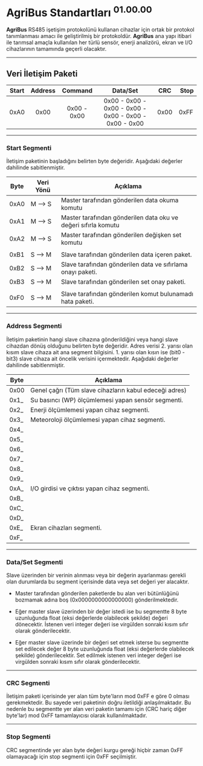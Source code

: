 # AgriBus Standartları <sup>01.00.00</sup>

**AgriBus** RS485 işetişim protokolünü kullanan cihazlar için ortak bir protokol tanımlanması amacı ile geliştirilmiş bir protokoldür. **AgriBus** ana yapı itibari ile tarımsal amaçla kullanılan her türlü sensör, enerji analizörü, ekran ve I/O cihazlarının tamamında geçerli olacaktır.

***

## Veri İletişim Paketi

| Start | Address | Command     | Data/Set                                              | CRC  | Stop |
|:-----:|:-------:|:-----------:|:-----------------------------------------------------:|:----:|:----:|
| 0xA0  | 0x00    | 0x00 - 0x00 | 0x00 - 0x00 - 0x00 - 0x00 - 0x00 - 0x00 - 0x00 - 0x00 | 0x00 | 0xFF |

***

### Start Segmenti

İletişim paketinin başladığını belirten byte değeridir. Aşağıdaki değerler dahilinde sabitlenmiştir.

| Byte | Veri Yönü | Açıklama                                                       |
|------|-----------|----------------------------------------------------------------|
| 0xA0 | M --> S   | Master tarafından gönderilen data okuma komutu                 |
| 0xA1 | M --> S   | Master tarafından gönderilen data oku ve değeri sıfırla komutu |
| 0xA2 | M --> S   | Master tarafından gönderilen değişken set komutu               |
|      |           |                                                                |
| 0xB1 | S --> M   | Slave tarafından gönderilen data içeren paket.                 |
| 0xB2 | S --> M   | Slave tarafından gönderilen data ve sıfırlama onayı paketi.    |
| 0xB3 | S --> M   | Slave tarafından gönderilen set onay paketi.                   |
|      |           |                                                                |
| 0xF0 | S --> M   | Slave tarafından gönderilen komut bulunamadı hata paketi.      |

***

### Address Segmenti

İletişim paketinin hangi slave cihazına gönderildiğini veya hangi slave cihazdan dönüş olduğunu belirten byte değeridir. Adres verisi 2. yarısı olan kısım slave cihaza ait ana segment bilgisini. 1. yarısı olan kısın ise (bit0 - bit3) slave cihaza ait öncelik verisini içermektedir. Aşağıdaki değerler dahilinde sabitlenmiştir.

| Byte | Açıklama                                               |
|------|--------------------------------------------------------|
| 0x00 | Genel çağrı (Tüm slave cihazların kabul edeceği adres) |
| 0x1_ | Su basıncı (WP) ölçümlemesi yapan sensör segmenti.     |
| 0x2_ | Enerji ölçümlemesi yapan cihaz segmenti.               |
| 0x3_ | Meteoroloji ölçümlemesi yapan cihaz segmenti.          |
| 0x4_ |                                                        |
| 0x5_ |                                                        |
| 0x6_ |                                                        |
| 0x7_ |                                                        |
| 0x8_ |                                                        |
| 0x9_ |                                                        |
| 0xA_ | I/O girdisi ve çıktısı yapan cihaz segmenti.           |
| 0xB_ |                                                        |
| 0xC_ |                                                        |
| 0xD_ |                                                        |
| 0xE_ | Ekran cihazları segmenti.                              |
| 0xF_ |                                                        |

***

### Data/Set Segmenti

Slave üzerinden bir verinin alınması veya bir değerin ayarlanması gerekli olan durumlarda bu segment içerisinde data veya set değeri yer alacaktır. 

* Master tarafından gönderilen paketlerde bu alan veri bütünlüğünü bozmamak adına boş (0x0000000000000000) gönderilmektedir. 

* Eğer master slave üzerinden bir değer istedi ise bu segmentte 8 byte uzunluğunda float (eksi değerlerde olabilecek şekilde) değeri dönecektir. İstenen veri integer değeri ise virgülden sonraki kısım sıfır olarak gönderilecektir.

* Eğer master slave üzerinde bir değeri set etmek isterse bu segmentte set edilecek değer 8 byte uzunluğunda float (eksi değerlerde olabilecek şekilde) gönderilecektir. Set edilmek istenen veri integer değeri ise virgülden sonraki kısım sıfır olarak gönderilecektir.

***

### CRC Segmenti

İletişim paketi içerisinde yer alan tüm byte'ların mod 0xFF e göre 0 olması gerekmektedir. Bu sayede veri paketinin doğru iletildiği anlaşılmaktadır. Bu nedenle bu segmentte yer alan veri paketin tamamı için (CRC hariç diğer byte'lar) mod 0xFF tamamlayıcısı olarak kullanılmaktadır.

***

### Stop Segmenti

CRC segmentinde yer alan byte değeri kurgu gereği hiçbir zaman 0xFF olamayacağı için stop segmenti için 0xFF seçilmiştir.